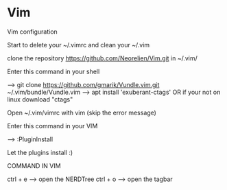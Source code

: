# Vim

Vim configuration


Start to delete your ~/.vimrc and clean your ~/.vim

clone the repository https://github.com/Neorelien/Vim.git in ~/.vim/

Enter this command in your shell 

--> git clone https://github.com/gmarik/Vundle.vim.git ~/.vim/bundle/Vundle.vim
--> apt install 'exuberant-ctags' OR if your not on linux download "ctags"

Open ~/.vim/vimrc with vim (skip the error message)

Enter this command in your VIM 

--> :PluginInstall

Let the plugins install :)


COMMAND IN VIM

ctrl + e --> open the NERDTree
ctrl + o --> open the tagbar


